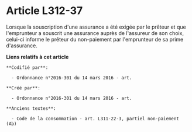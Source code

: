 # Article L312-37

Lorsque la souscription d'une assurance a été exigée par le prêteur et que l'emprunteur a souscrit une assurance auprès de
l'assureur de son choix, celui-ci informe le prêteur du non-paiement par l'emprunteur de sa prime d'assurance.

**Liens relatifs à cet article**

	**Codifié par**:

	  - Ordonnance n°2016-301 du 14 mars 2016 - art.

	**Créé par**:

	  - Ordonnance n°2016-301 du 14 mars 2016 - art.

	**Anciens textes**:

	  - Code de la consommation - art. L311-22-3, partiel non-paiement (Ab)
